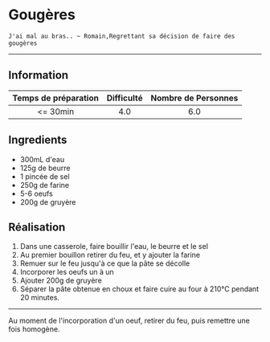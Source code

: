 # Gougères

`J'ai mal au bras.. ~ Romain,Regrettant sa décision de faire des gougères`

---

## Information

| Temps de préparation  | Difficulté    | Nombre de Personnes |
|:---------------------:|:-------------:|:-------------------:|
| <= 30min            | 4.0  | 6.0        |

## Ingredients

- 300mL d'eau
- 125g de beurre
- 1 pincée de sel
- 250g de farine
- 5-6 oeufs
- 200g de gruyère


## Réalisation

1. Dans une casserole, faire bouillir l'eau, le beurre et le sel
1. Au premier bouillon retirer du feu, et y ajouter la farine
1. Remuer sur le feu jusqu'à ce que la pâte se décolle
1. Incorporer les oeufs un à un
1. Ajouter 200g de gruyère
1. Séparer la pâte obtenue en choux et faire cuire au four à 210°C pendant 20 minutes.


---

Au moment de l'incorporation d'un oeuf, retirer du feu, puis remettre une fois homogène.
